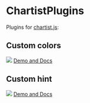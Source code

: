 ChartistPlugins
==========
Plugins for [chartist.js][link-0]:

## Custom colors
![](http://webmotoric.com/sandbox/build/ChartistPlugins/chartist-plugin-colors/demo.png)
[Demo and Docs][link-1]

## Custom hint
![](http://webmotoric.com/sandbox/build/ChartistPlugins/chartist-plugin-hint/demo.png)
[Demo and Docs][link-2]

[link-0]: <https://github.com/gionkunz/chartist-js/tree/master>
[link-1]: <http://webmotoric.com/sandbox/build/ChartistPlugins/chartist-plugin-colors/index.html>
[link-2]: <http://webmotoric.com/sandbox/build/ChartistPlugins/chartist-plugin-hint/index.html>
